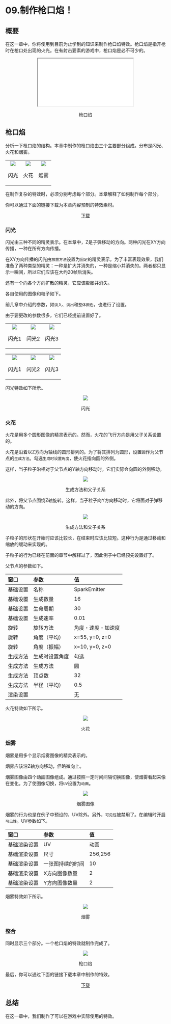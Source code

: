 ﻿# 09.制作枪口焰！

## 概要

在这一章中，你将使用到目前为止学到的知识来制作枪口焰特效。枪口焰是指开枪时在枪口处出现的火光。在有射击要素的游戏中，枪口焰是必不可少的。

<div align="center">
<iframe src='../../Sample/viewer_zh_CN.html#09_02_Sample/09.efk'></iframe>
<p>枪口焰</p>
</div>

## 枪口焰

分析一下枪口焰的结构。本章中制作的枪口焰由三个主要部分组成。分布是闪光、火花和烟雾。

<div align="center">
<table>
<tr>

<td>
<div align="center">
<img src="../../img/Tutorial/09/flash.png">
<p>闪光</p>
</div>
</td>

<td>
<div align="center">
<img src="../../img/Tutorial/09/spark.png">
<p>火花</p>
</div>
</td>

<td>
<div align="center">
<img src="../../img/Tutorial/09/smoke.png">
<p>烟雾</p>
</div>
</td>

</tr>
</table>
</div>

在制作复杂的特效时，必须分别考虑每个部分。本章解释了如何制作每个部分。

你可以通过下面的链接下载为本章内容预制的特效素材。

<div align="center">
<a href = "../../Sample/09_01_Sample.zip">下载</a>
</div>

### 闪光

闪光由三种不同的精灵表示。在本章中，Z是子弹移动的方向。两种闪光在XY方向传播，一种在所有方向传播。

在XY方向传播的闪光由```放置方法```设置为```固定```的精灵表示。为了丰富表现效果，我们准备了两种类型的精灵：一种是扩大并消失的，一种是缩小并消失的。两者都只显示一瞬间，所以它们应该在大约20帧后消失。

还有一个向各个方向扩散的精灵，它应该膨胀并消失。

各自使用的图像和粒子如下。

前几章中介绍的参数，如```淡入```、```淡出```和```整体颜色```，也进行了设置。

由于要更改的参数很多，它们已经提前设置好了。

<div align="center">
<table>
<tr>

<td>
<div align="center">
<img src="../../img/Tutorial/09/flash1.png">
<p>闪光1</p>
</div>
</td>

<td>
<div align="center">
<img src="../../img/Tutorial/09/flash2.png">
<p>闪光2</p>
</div>
</td>

<td>
<div align="center">
<img src="../../img/Tutorial/09/flash3.png">
<p>闪光3</p>
</div>
</td>

</tr>
</table>
</div>

<div align="center">
<table>
<tr>

<td>
<div align="center">
<img src="../../img/Tutorial/09/flash1_image.png">
<p>闪光1</p>
</div>
</td>

<td>
<div align="center">
<img src="../../img/Tutorial/09/flash2_image.png">
<p>闪光2</p>
</div>
</td>

<td>
<div align="center">
<img src="../../img/Tutorial/09/flash3_image.png">
<p>闪光3</p>
</div>
</td>

</tr>
</table>
</div>

闪光特效如下所示。

<div align="center">
<img src="../../img/Tutorial/09/flash.gif">
<p>闪光</p>
</div>

### 火花

火花是用多个圆形图像的精灵表示的。然而，火花的飞行方向是用父子关系设置的。

火花是沿着以Z方向为轴线的圆形排列的。为了将其排列为圆形，设置```圆```作为父节点的```生成方法```。勾选```生成时设置角度```，使火花指向圆的外侧。

这样，当子粒子沿相对于父节点的Y轴方向移动时，它们实际会向圆的外侧移动。

<div align="center">
<img src="../../img/Tutorial/09/parent.png">
<p>生成方法和父子关系</p>
</div>

此外，将父节点围绕Z轴旋转。这样，当子粒子向Y方向移动时，它将面对子弹移动的方向。

<div align="center">
<img src="../../img/Tutorial/09/rotatedParent.png">
<p>生成方法和父子关系</p>
</div>

子粒子的形状在开始时应该比较长，在结束时应该比较短。这种行为是通过移动和缩放的缓动来实现的。

子粒子的行为已经在前面的章节中解释过了，因此例子中已经预先设置好了。

父节点的参数如下。

|窗口|参数|值|
|:----|:----|:----|
|基础设置|名称|SparkEmitter|
|基础设置|生成数量|16|
|基础设置|生命周期|30|
|基础设置|生成速率|0.01|
|旋转|旋转方法|角度・速度・加速度|
|旋转|角度（平均）|x=55, y=0, z=0|
|旋转|角度（振幅）|x=10, y=0, z=0|
|生成方法|生成时设置角度|勾选|
|生成方法|生成方法|圆|
|生成方法|顶点数|32|
|生成方法|半径（平均）|0.5|
|渲染设置||无|

火花特效如下所示。

<div align="center">
<img src="../../img/Tutorial/09/spark.gif">
<p>火花</p>
</div>

### 烟雾

烟雾是用多个显示烟雾图像的精灵表示的。

烟雾应该沿Z轴方向移动，但略微向上。

烟雾图像由四个动画图像组成。通过按照一定时间间隔切换图像，使烟雾看起来像在变化。为了使图像切换，将```UV```设置为```动画```。

<div align="center">
<img src="../../img/Tutorial/09/smoke_image.png">
<p>烟雾图像</p>
</div>

烟雾的行为也是在例子中预设的，UV除外。另外，```可见性```被禁用了。在编辑时开启```可见性```。UV参数如下。

|窗口|参数|值|
|:----|:----|:----|
|基础渲染设置|UV|动画|
|基础渲染设置|尺寸|256,256|
|基础渲染设置|一张图持续的时间|10|
|基础渲染设置|X方向图像数量|2|
|基础渲染设置|Y方向图像数量|2|

烟雾特效如下所示。

<div align="center">
<img src="../../img/Tutorial/09/smoke.gif">
<p>烟雾</p>
</div>

### 整合

同时显示三个部分。一个枪口焰的特效就制作完成了。

<div align="center">
<img src="../../img/Tutorial/09/completed.gif">
<p>枪口焰</p>
</div>

最后，你可以通过下面的链接下载本章中制作的特效。

<div align="center">
<a href = "../../Sample/09_02_Sample.zip">下载</a>
</div>

## 总结

在这一章中，我们制作了可以在游戏中实际使用的特效。
